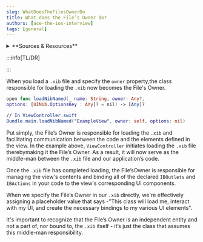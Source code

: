 ```yaml
---
slug: WhatDoesTheFilesOwnerDo
title: What does the File’s Owner do?
authors: [ace-the-ios-interview]
tags: [general]
---
```


<details>
  <summary>**Sources & Resources**</summary>

  **Main Source:** [Ace the iOS Interview](https://aryamansharda.gumroad.com/l/tcvck)

  **Additional Sources:**

  **Further Reading:**

</details>

:::info[TL/DR]

:::

When you load a `.xib` file and specify the `owner` property,the class responsible for loading the `.xib` now becomes the File's Owner.
```swift
open func loadNibNamed(_ name: String, owner: Any?,
options: [UINib.OptionsKey : Any]? = nil) -> [Any]?

// In ViewController.swift
Bundle.main.loadNibNamed("ExampleView", owner: self, options: nil)
```

Put simply, the File’s Owner is responsible for loading the `.xib` and facilitating communication between the code and the elements defined in the view. In the example above, `ViewController` initiates loading the `.xib` file therebymaking it the File’s Owner. As a result, it will now serve as the middle-man between the `.xib` file and our application’s code.

Once the `.xib` file has completed loading, the File’sOwner is responsible for managing the view's contents and binding all of the declared `IBOutlets` and `IBActions` in your code to the
view's corresponding UI components.

When we specify the File’s Owner in our `.xib` directly, we're effectively assigning a placeholder value that says -"This class will load me, interact with my UI, and create the necessary bindings to my various UI elements".

It's important to recognize that the File’s Owner is an independent entity and not a part of, nor bound to, the `.xib`  itself - it’s just the class that assumes this middle-man responsibility.

